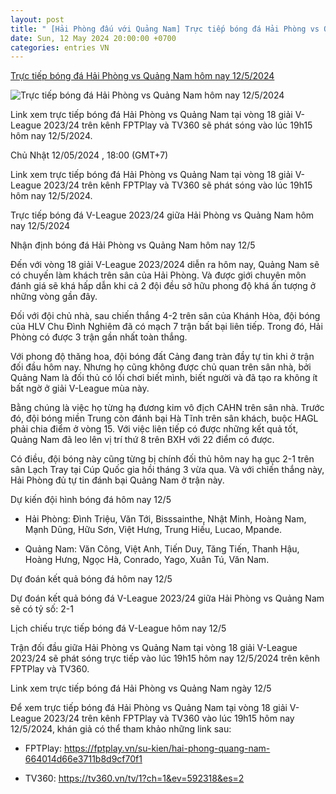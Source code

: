 ```yaml
---
layout: post
title: " [Hải Phòng đấu với Quảng Nam] Trực tiếp bóng đá Hải Phòng vs Quảng Nam hôm nay 12/5/2024"
date: Sun, 12 May 2024 20:00:00 +0700
categories: entries VN
---
```

[Trực tiếp bóng đá Hải Phòng vs Quảng Nam hôm nay 12/5/2024](https://nongnghiep.vn/truc-tiep-hai-phong-vs-quang-nam-giai-v-league-2023-24-tren-tv360-hom-nay-12-5-2024-d385849.html)

![Trực tiếp bóng đá Hải Phòng vs Quảng Nam hôm nay 12/5/2024](https://t.ex-cdn.com/nongnghiep.vn/resize/540x303/files/content/2024/05/12/truc-tiep-bong-da-hai-phong-vs-quang-nam-12-5-114820_306-121849.jpg)

Link xem trực tiếp bóng đá Hải Phòng vs Quảng Nam tại vòng 18 giải V-League 2023/24 trên kênh FPTPlay và TV360 sẽ phát sóng vào lúc 19h15 hôm nay 12/5/2024.

Chủ Nhật 12/05/2024 , 18:00 (GMT+7)

Link xem trực tiếp bóng đá Hải Phòng vs Quảng Nam tại vòng 18 giải V-League 2023/24 trên kênh FPTPlay và TV360 sẽ phát sóng vào lúc 19h15 hôm nay 12/5/2024.

Trực tiếp bóng đá V-League 2023/24 giữa Hải Phòng vs Quảng Nam hôm nay 12/5/2024

Nhận định bóng đá Hải Phòng vs Quảng Nam hôm nay 12/5

Đến với vòng 18 giải V-League 2023/2024 diễn ra hôm nay, Quảng Nam sẽ có chuyến làm khách trên sân của Hải Phòng. Và được giới chuyên môn đánh giá sẽ khá hấp dẫn khi cả 2 đội đều sở hữu phong độ khá ấn tượng ở những vòng gần đây.

Đối với đội chủ nhà, sau chiến thắng 4-2 trên sân của Khánh Hòa, đội bóng của HLV Chu Đình Nghiêm đã có mạch 7 trận bất bại liên tiếp. Trong đó, Hải Phòng có được 3 trận gần nhất toàn thắng.

Với phong độ thăng hoa, đội bóng đất Cảng đang tràn đầy tự tin khi ở trận đối đầu hôm nay. Nhưng họ cũng không được chủ quan trên sân nhà, bởi Quảng Nam là đối thủ có lối chơi biết mình, biết người và đã tạo ra không ít bất ngờ ở giải V-League mùa này.

Bằng chúng là việc họ từng hạ đương kim vô địch CAHN trên sân nhà. Trước đó, đội bóng miền Trung còn đánh bại Hà Tĩnh trên sân khách, buộc HAGL phải chia điểm ở vòng 15. Với việc liên tiếp có được những kết quả tốt, Quảng Nam đã leo lên vị trí thứ 8 trên BXH với 22 điểm có được.

Có điều, đội bóng này cũng từng bị chính đối thủ hôm nay hạ gục 2-1 trên sân Lạch Tray tại Cúp Quốc gia hồi tháng 3 vừa qua. Và với chiến thắng này, Hải Phòng đủ tự tin đánh bại Quảng Nam ở trận này.

Dự kiến đội hình bóng đá hôm nay 12/5

- Hải Phòng: Đình Triệu, Văn Tới, Bisssainthe, Nhật Minh, Hoàng Nam, Mạnh Dũng, Hữu Sơn, Việt Hưng, Trung Hiếu, Lucao, Mpande.

- Quảng Nam: Văn Công, Việt Anh, Tiến Duy, Tăng Tiến, Thanh Hậu, Hoàng Hưng, Ngọc Hà, Conrado, Yago, Xuân Tú, Văn Nam.

Dự đoán kết quả bóng đá hôm nay 12/5

Dự đoán kết quả bóng đá V-League 2023/24 giữa Hải Phòng vs Quảng Nam sẽ có tỷ số: 2-1

Lịch chiếu trực tiếp bóng đá V-League hôm nay 12/5

Trận đối đầu giữa Hải Phòng vs Quảng Nam tại vòng 18 giải V-League 2023/24 sẽ phát sóng trực tiếp vào lúc 19h15 hôm nay 12/5/2024 trên kênh FPTPlay và TV360.

Link xem trực tiếp bóng đá Hải Phòng vs Quảng Nam ngày 12/5

Để xem trực tiếp bóng đá Hải Phòng vs Quảng Nam tại vòng 18 giải V-League 2023/24 trên kênh FPTPlay và TV360 vào lúc 19h15 hôm nay 12/5/2024, khán giả có thể tham khảo những link sau:

- FPTPlay: https://fptplay.vn/su-kien/hai-phong-quang-nam-664014d66e3711b8d9cf70f1

- TV360: https://tv360.vn/tv/1?ch=1&ev=592318&es=2

